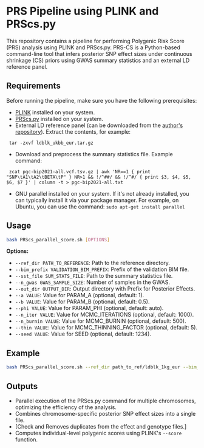 # PRS Pipeline using PLINK and PRScs.py

This repository contains a pipeline for performing Polygenic Risk Score (PRS) analysis using PLINK and PRScs.py. PRS-CS is a Python-based command-line tool that infers posterior SNP effect sizes under continuous shrinkage (CS) priors using GWAS summary statistics and an external LD reference panel.

## Requirements

Before running the pipeline, make sure you have the following prerequisites:

- [PLINK](https://www.cog-genomics.org/plink/) installed on your system.
- [PRScs.py](https://github.com/getian107/PRScs) installed on your system.
- External LD reference panel (can be downloaded from the [author's repository](https://personal.broadinstitute.org/hhuang//public//PRS-CSx/Reference)). Extract the contents, for example: 

` tar -zxvf ldblk_ukbb_eur.tar.gz`
- Download and preprocess the summary statistics file. Example command:

` zcat pgc-bip2021-all.vcf.tsv.gz | awk 'NR==1 { print "SNP\tA1\tA2\tBETA\tP" } NR>1 && !/^##/ && !/^#/ { print $3, $4, $5, $6, $7 }' | column -t > pgc-bip2021-all.txt`
- GNU parallel installed on your system. If it's not already installed, you can typically install it via your package manager. For example, on Ubuntu, you can use the command: 
`sudo apt-get install parallel`
## Usage

```bash
bash PRScs_parallel_score.sh [OPTIONS]
```

**Options:**

- `--ref_dir PATH_TO_REFERENCE`: Path to the reference directory.
- `--bim_prefix VALIDATION_BIM_PREFIX`: Prefix of the validation BIM file.
- `--sst_file SUM_STATS_FILE`: Path to the summary statistics file.
- `--n_gwas GWAS_SAMPLE_SIZE`: Number of samples in the GWAS.
- `--out_dir OUTPUT_DIR`: Output directory with Prefix for Posterior Effects.
- `--a VALUE`: Value for PARAM_A (optional, default: 1).
- `--b VALUE`: Value for PARAM_B (optional, default: 0.5).
- `--phi VALUE`: Value for PARAM_PHI (optional, default: auto).
- `--n_iter VALUE`: Value for MCMC_ITERATIONS (optional, default: 1000).
- `--n_burnin VALUE`: Value for MCMC_BURNIN (optional, default: 500).
- `--thin VALUE`: Value for MCMC_THINNING_FACTOR (optional, default: 5).
- `--seed VALUE`: Value for SEED (optional, default: 1234).

## Example

```bash
bash PRScs_parallel_score.sh --ref_dir path_to_ref/ldblk_1kg_eur --bim_prefix validation --sst_file path_to_sumstats/sumstats.txt --n_gwas 1000 --out_dir path_to_output/prefix 
```

## Outputs
- Parallel execution of the PRScs.py command for multiple chromosomes, optimizing the efficiency of the analysis.
- Combines chromosome-specific posterior SNP effect sizes into a single file.
- [Check and Removes duplicates from the effect and genotype files.]
- Computes individual-level polygenic scores using PLINK's `--score` function.

